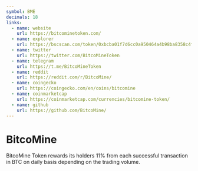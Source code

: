 ```yaml
---
symbol: BME
decimals: 18
links:
  - name: website
    url: https://bitcominetoken.com/
  - name: explorer
    url: https://bscscan.com/token/0xbcba01f7d6cc0a950464a4b98ba8358c4f6b69a0
  - name: twitter
    url: https://twitter.com/BitcoMineToken
  - name: telegram
    url: https://t.me/BitcoMineToken
  - name: reddit
    url: https://reddit.com/r/BitcoMine/
  - name: coingecko
    url: https://coingecko.com/en/coins/bitcomine
  - name: coinmarketcap
    url: https://coinmarketcap.com/currencies/bitcomine-token/
  - name: github
    url: https://github.com/BitcoMine/
---
```


# BitcoMine

BitcoMine Token rewards its holders 11% from each successful transaction in BTC on daily basis depending on the trading volume.
